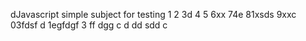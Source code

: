 dJavascript simple subject for testing
1
2
3d
4
5
6xx
74e
81xsds
9xxc
03fdsf d
1egfdgf
3
ff
dgg
c
d
dd
sdd
c
